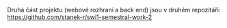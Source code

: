 Druhá část projektu (webové rozhraní a back end) jsou v druhém repozitáři:
https://github.com/stanek-r/swi1-semestral-work-2
